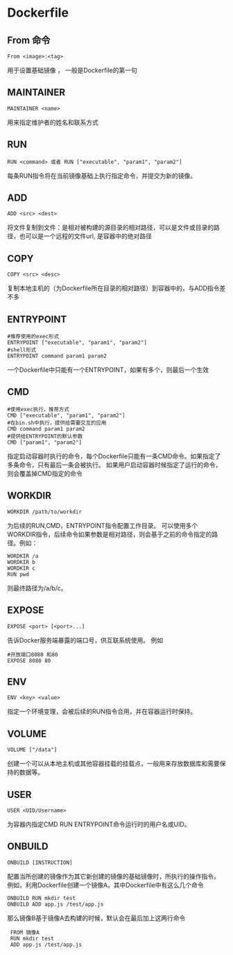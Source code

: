 # Dockerfile

## From 命令

```text
From <image>:<tag>
```

用于设置基础镜像 ， 一般是Dockerfile的第一句

## MAINTAINER

```text
MAINTAINER <name>
```

用来指定维护者的姓名和联系方式

## RUN

```text
RUN <command> 或者 RUN ["executable", "param1", "param2"]
```

每条RUN指令将在当前镜像基础上执行指定命令，并提交为新的镜像。

## ADD

```text
ADD <src> <dest>
```

将文件复制到文件：是相对被构建的源目录的相对路径，可以是文件或目录的路径，也可以是一个远程的文件url, 是容器中的绝对路径

## COPY

```text
COPY <src> <desc>
```

复制本地主机的（为Dockerfile所在目录的相对路径）到容器中的，与ADD指令差不多

## ENTRYPOINT

```text
#推荐使用的exec形式
ENTRYPOINT ["executable", "param1", "param2"] 
#shell形式
ENTRYPOINT command param1 param2
```

一个Dockerfile中只能有一个ENTRYPOINT，如果有多个，则最后一个生效

## CMD

```text
#使用exec执行，推荐方式
CMD ["executable", "param1", "param2"] 
#在bin.sh中执行，提供给需要交互的应用
CMD command param1 param2 
#提供给ENTRYPOINT的默认参数
CMD ["param1", "param2"]
```

指定启动容器时执行的命令，每个Dockerfile只能有一条CMD命令。如果指定了多条命令，只有最后一条会被执行。 如果用户启动容器时候指定了运行的命令，则会覆盖掉CMD指定的命令

## WORKDIR

```text
WORKDIR /path/to/workdir
```

为后续的RUN,CMD，ENTRYPOINT指令配置工作目录。 可以使用多个WORKDIR指令，后续命令如果参数是相对路径，则会基于之前的命令指定的路径。例如：

```text
WORDKIR /a
WORDKIR b
WORDKIR c
RUN pwd
```

则最终路径为/a/b/c。

## EXPOSE

```text
EXPOSE <port> [<port>...]
```

告诉Docker服务端暴露的端口号，供互联系统使用。 例如

```text
#开放端口8080 和80
EXPOSE 8080 80
```

## ENV

```text
ENV <key> <value>
```

指定一个环境变理，会被后续的RUN指令合用，并在容器运行时保持。

## VOLUME

```text
VOLUME ["/data"]
```

创建一个可以从本地主机或其他容器挂载的挂载点，一般用来存放数据库和需要保持的数据等。

## USER

```text
USER <UID/Username>
```

为容器内指定CMD RUN ENTRYPOINT命令运行时的用户名或UID。

## ONBUILD

```text
ONBUILD [INSTRUCTION]
```

配置当所创建的镜像作为其它新创建的镜像的基础镜像时，所执行的操作指令。 例如，利用Dockerfile创建一个镜像A，其中Dockerfile中有这么几个命令

```text
ONBUILD RUN mkdir test
ONBUILD ADD app.js /test/app.js
```

那么镜像B基于镜像A去构建的时候，默认会在最后加上这两行命令

```text
 FROM 镜像A
 RUN mkdir test
 ADD app.js /test/app.js
```

